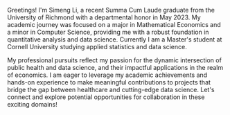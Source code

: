 Greetings! I'm Simeng Li, a recent Summa Cum Laude graduate from the University of Richmond with a departmental honor in May 2023. My academic journey was focused on a major in Mathematical Economics and a minor in Computer Science, providing me with a robust foundation in quantitative analysis and data science. Currently I am a Master's student at Cornell University studying applied statistics and data science.

My professional pursuits reflect my passion for the dynamic intersection of public health and data science, and their impactful applications in the realm of economics. I am eager to leverage my academic achievements and hands-on experience to make meaningful contributions to projects that bridge the gap between healthcare and cutting-edge data science. Let's connect and explore potential opportunities for collaboration in these exciting domains!

